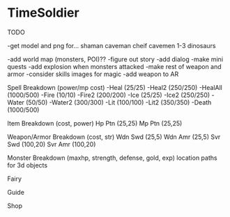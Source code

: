 # TimeSoldier

TODO

-get model and png for...
  shaman
  caveman cheif
  cavemen 1-3
  dinosaurs
  


-add world map (monsters, POI)??
-figure out story
-add dialog 
-make mini quests
-add explosion when monsters attacked
-make rest of weapon and armor
-consider skills images for magic
-add weapon to AR




Spell Breakdown (power/mp cost)
-Heal (25/25)
-Heal2 (250/250)
-HealAll (1000/500)
-Fire (10/10)
-Fire2 (200/200)
-Ice (25/25)
-Ice2 (250/250)
-Water (50/50)
-Water2 (300/300)
-Lit (100/100)
-Lit2 (350/350)
-Death (1000/500)

Item Breakdown (cost, power)
Hp Ptn (25,25)
Mp Ptn (25,25)

Weapon/Armor Breakdown (cost, str)
Wdn Swd (25,5)
Wdn Amr (25,5)
Svr Swd (100,20)
Svr Amr (100,20)

Monster Breakdown (maxhp, strength, defense, gold, exp)  location paths for 3d objects



Fairy   


Guide


Shop



